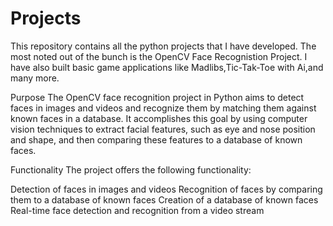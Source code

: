 # Projects
This repository contains all the python projects that I have developed. The most noted out of the bunch is the OpenCV Face Recognistion Project. I have also built basic game applications like Madlibs,Tic-Tak-Toe with Ai,and many more.

Purpose
The OpenCV face recognition project in Python aims to detect faces in images and videos and recognize them by matching them against known faces in a database. It accomplishes this goal by using computer vision techniques to extract facial features, such as eye and nose position and shape, and then comparing these features to a database of known faces.

Functionality
The project offers the following functionality:

Detection of faces in images and videos
Recognition of faces by comparing them to a database of known faces
Creation of a database of known faces
Real-time face detection and recognition from a video stream
